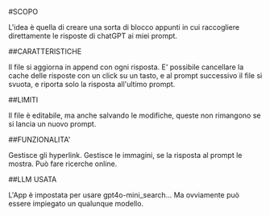 #SCOPO

L'idea è quella di creare una sorta di blocco appunti in cui raccogliere direttamente le risposte di chatGPT ai miei prompt.

##CARATTERISTICHE

Il file si aggiorna in append con ogni risposta. 
E' possibile cancellare la cache delle risposte con un click su un tasto, e al prompt successivo il file si svuota, e riporta solo la risposta all'ultimo prompt.

##LIMITI

Il file è editabile, ma anche salvando le modifiche, queste non rimangono se si lancia un nuovo prompt.

##FUNZIONALITA'

Gestisce gli hyperlink.
Gestisce le immagini, se la risposta al prompt le mostra.
Può fare ricerche online.

##LLM USATA

L'App è impostata per usare gpt4o-mini_search... Ma ovviamente può essere impiegato un qualunque modello.
